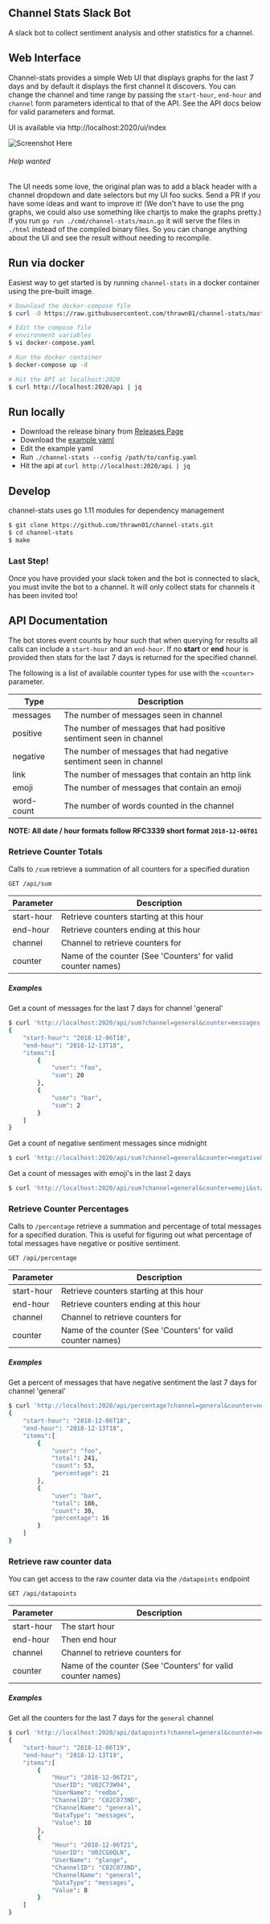 ## Channel Stats Slack Bot
A slack bot to collect sentiment analysis and other statistics for a channel.

## Web Interface
Channel-stats provides a simple Web UI that displays graphs for the last 7 days and by default it displays
the first channel it discovers. You can change the channel and time range by passing the `start-hour`, `end-hour`
 and `channel` form parameters identical to that of the API. See the API docs below for valid parameters and format.

UI is available via http://localhost:2020/ui/index

![Screenshot Here](https://raw.githubusercontent.com/thrawn01/channel-stats/master/ui-screenshot.png)

###### Help wanted 
The UI needs some love, the original plan was to add a black header with a channel dropdown and date selectors but 
my UI foo sucks. Send a PR if you have some ideas and want to improve it! (We don't have to use the png graphs, we
could also use something like chartjs to make the graphs pretty.) If you run `go run ./cmd/channel-stats/main.go` 
it will serve the files in `./html` instead of the compiled binary files. So you can change anything about the UI and 
see the result without needing to recompile.

## Run via docker
Easiest way to get started is by running `channel-stats` in a docker
container using the pre-built image.

```bash
# Download the docker-compose file
$ curl -O https://raw.githubusercontent.com/thrawn01/channel-stats/master/docker-compose.yaml

# Edit the compose file
# environment variables
$ vi docker-compose.yaml

# Run the docker container
$ docker-compose up -d

# Hit the API at localhost:2020
$ curl http://localhost:2020/api | jq
```

## Run locally
* Download the release binary from [Releases Page](https://github.com/thrawn01/channel-stats/releases)
* Download the [example yaml](https://raw.githubusercontent.com/thrawn01/channel-stats/master/channel-stats.yaml) 
* Edit the example yaml
* Run `./channel-stats --config /path/to/config.yaml`
* Hit the api at `curl http://localhost:2020/api | jq`

## Develop
channel-stats uses go 1.11 modules for dependency management

```bash
$ git clone https://github.com/thrawn01/channel-stats.git
$ cd channel-stats
$ make
```

### Last Step!
Once you have provided your slack token and the bot is connected to slack, you must
invite the bot to a channel. It will only collect stats for channels it has been invited too!

## API Documentation
The bot stores event counts by hour such that when querying for results all
calls can include a `start-hour` and an `end-hour`. If no **start** or
 **end** hour is provided then stats for the last 7 days is returned for
the specified channel.

The following is a list of available counter types for use with the
 `<counter>` parameter.

Type       | Description
-----------|------------
messages   | The number of messages seen in channel
positive   | The number of messages that had positive sentiment seen in channel
negative   | The number of messages that had negative sentiment seen in channel
link       | The number of messages that contain an http link
emoji      | The number of messages that contain an emoji
word-count | The number of words counted in the channel

**NOTE: All date / hour formats follow RFC3339 short format `2018-12-06T01`**

### Retrieve Counter Totals
Calls to `/sum` retrieve a summation of all counters for a specified duration

```
GET /api/sum
```

Parameter   | Description
------------|------------
start-hour  | Retrieve counters starting at this hour
end-hour    | Retrieve counters ending at this hour
channel     | Channel to retrieve counters for
counter     | Name of the counter (See 'Counters' for valid counter names)

##### Examples
Get a count of messages for the last 7 days for channel 'general'
```bash
$ curl 'http://localhost:2020/api/sum?channel=general&counter=messages' | jq
{
    "start-hour": "2018-12-06T18",
    "end-hour": "2018-12-13T18",
    "items":[
        {
            "user": "foo",
            "sum": 20
        },
        {
            "user": "bar",
            "sum": 2
        }
    ]
}
```
Get a count of negative sentiment messages since midnight
```bash
$ curl 'http://localhost:2020/api/sum?channel=general&counter=negative&start-date=2018-12-13T00'
```

Get a count of messages with emoji's in the last 2 days
```bash
$ curl 'http://localhost:2020/api/sum?channel=general&counter=emoji&start-hour=2018-12-11T00&end-hour=2018-12-13T00'
```

### Retrieve Counter Percentages
Calls to `/percentage` retrieve a summation and percentage of total messages for a specified duration. This is useful
for figuring out what percentage of total messages have negative or positive sentiment.

```
GET /api/percentage
```

Parameter   | Description
------------|------------
start-hour  | Retrieve counters starting at this hour
end-hour    | Retrieve counters ending at this hour
channel     | Channel to retrieve counters for
counter     | Name of the counter (See 'Counters' for valid counter names)

##### Examples
Get a percent of messages that have negative sentiment the last 7 days for channel 'general'
```bash
$ curl 'http://localhost:2020/api/percentage?channel=general&counter=negative' | jq
{
    "start-hour": "2018-12-06T18",
    "end-hour": "2018-12-13T18",
    "items":[
        {
            "user": "foo",
            "total": 241,
            "count": 53,
            "percentage": 21
        },
        {
            "user": "bar",
            "total": 186,
            "count": 30,
            "percentage": 16
        }
    ]
}
```

### Retrieve raw counter data
You can get access to the raw counter data via the `/datapoints` endpoint

```
GET /api/datapoints
```

Parameter   | Description
------------|------------
start-hour  | The start hour
end-hour    | Then end hour
channel     | Channel to retrieve counters for
counter     | Name of the counter (See 'Counters' for valid counter names)

##### Examples
Get all the counters for the last 7 days for the `general` channel
```bash
$ curl 'http://localhost:2020/api/datapoints?channel=general&counter=messages' | jq
{
    "start-hour": "2018-12-06T19",
    "end-hour": "2018-12-13T19",
    "items":[
        {
            "Hour": "2018-12-06T21",
            "UserID": "U02C73W94",
            "UserName": "redbo",
            "ChannelID": "C02C073ND",
            "ChannelName": "general",
            "DataType": "messages",
            "Value": 10
        },
        {
            "Hour": "2018-12-06T21",
            "UserID": "U02CG0QLN",
            "UserName": "glange",
            "ChannelID": "C02C073ND",
            "ChannelName": "general",
            "DataType": "messages",
            "Value": 8
        }
    ]
}
```


